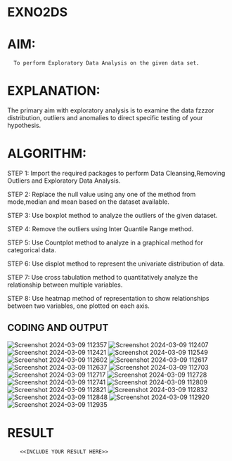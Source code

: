 # EXNO2DS
# AIM:
      To perform Exploratory Data Analysis on the given data set.
      
# EXPLANATION:
  The primary aim with exploratory analysis is to examine the data fzzzor distribution, outliers and anomalies to direct specific testing of your hypothesis.
  
# ALGORITHM:
STEP 1: Import the required packages to perform Data Cleansing,Removing Outliers and Exploratory Data Analysis.

STEP 2: Replace the null value using any one of the method from mode,median and mean based on the dataset available.

STEP 3: Use boxplot method to analyze the outliers of the given dataset.

STEP 4: Remove the outliers using Inter Quantile Range method.

STEP 5: Use Countplot method to analyze in a graphical method for categorical data.

STEP 6: Use displot method to represent the univariate distribution of data.

STEP 7: Use cross tabulation method to quantitatively analyze the relationship between multiple variables.

STEP 8: Use heatmap method of representation to show relationships between two variables, one plotted on each axis.

## CODING AND OUTPUT
![Screenshot 2024-03-09 112357](https://github.com/23004027/EXNO2-DS/assets/138956447/d60c4040-950f-4898-ab60-489df1fdcc3e)
![Screenshot 2024-03-09 112407](https://github.com/23004027/EXNO2-DS/assets/138956447/c1ac58e0-8e7b-4b6b-8a69-b651de347815)
![Screenshot 2024-03-09 112421](https://github.com/23004027/EXNO2-DS/assets/138956447/58d96671-446f-4d00-8909-92f457942c9b)
![Screenshot 2024-03-09 112549](https://github.com/23004027/EXNO2-DS/assets/138956447/47642a83-e009-475a-8b69-1ac50a0dd7aa)
![Screenshot 2024-03-09 112602](https://github.com/23004027/EXNO2-DS/assets/138956447/40754069-5b85-4ec7-aa9f-cbfb5c95ef44)
![Screenshot 2024-03-09 112617](https://github.com/23004027/EXNO2-DS/assets/138956447/85808176-782f-4dad-be34-dc6fe549d367)
![Screenshot 2024-03-09 112637](https://github.com/23004027/EXNO2-DS/assets/138956447/8cd69f21-c493-4766-96ff-d700810f205e)
![Screenshot 2024-03-09 112703](https://github.com/23004027/EXNO2-DS/assets/138956447/d75bcc56-1423-4f72-b09a-20b0e4cbaef8)
![Screenshot 2024-03-09 112717](https://github.com/23004027/EXNO2-DS/assets/138956447/ff845bbc-7c37-49ee-835e-dd2cc0dd766e)
![Screenshot 2024-03-09 112728](https://github.com/23004027/EXNO2-DS/assets/138956447/6da57e96-b430-4311-9127-32cfd18a7a9d)
![Screenshot 2024-03-09 112741](https://github.com/23004027/EXNO2-DS/assets/138956447/f19100a8-be8f-44bd-9b52-b05d557fd1d2)
![Screenshot 2024-03-09 112809](https://github.com/23004027/EXNO2-DS/assets/138956447/58958604-df64-4d54-8d4e-24408cb4ac6d)
![Screenshot 2024-03-09 112821](https://github.com/23004027/EXNO2-DS/assets/138956447/22b3b840-8e5d-41cf-bd9c-9f8ef96d3a41)
![Screenshot 2024-03-09 112832](https://github.com/23004027/EXNO2-DS/assets/138956447/a9f044df-65d9-4bc5-8749-8117f11ad8ad)
![Screenshot 2024-03-09 112848](https://github.com/23004027/EXNO2-DS/assets/138956447/2ebefa92-3a2d-4542-b04b-73f9197940cd)
![Screenshot 2024-03-09 112920](https://github.com/23004027/EXNO2-DS/assets/138956447/db0ba14e-3a11-4acf-b6be-e0936fedf47f)
![Screenshot 2024-03-09 112935](https://github.com/23004027/EXNO2-DS/assets/138956447/739b7bce-d610-4725-b912-508d04bd0144)


# RESULT
        <<INCLUDE YOUR RESULT HERE>>
